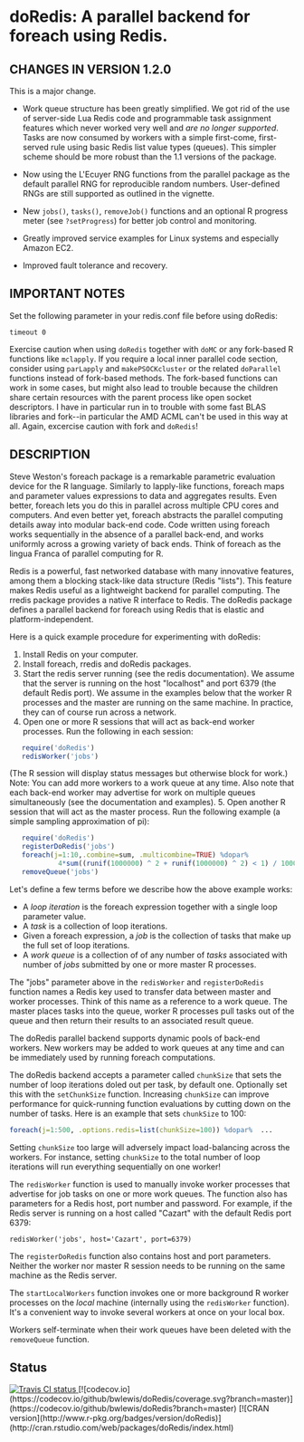 # doRedis: A parallel backend for foreach using Redis.

## CHANGES IN VERSION 1.2.0

This is a major change.

* Work queue structure has been greatly simplified. We got rid of the use
  of server-side Lua Redis code and programmable task assignment features
  which never worked very well and *are no longer supported*. Tasks
  are now consumed by workers with a simple first-come, first-served rule
  using basic Redis list value types (queues). This simpler scheme should
  be more robust than the 1.1 versions of the package.

* Now using the L'Ecuyer RNG functions from the parallel package
  as the default parallel RNG for reproducible random numbers.
  User-defined RNGs are still supported as outlined in the vignette.

* New `jobs()`, `tasks()`, `removeJob()` functions and an optional R
  progress meter (see `?setProgress`) for better job control and monitoring.

* Greatly improved service examples for Linux systems and especially
  Amazon EC2.

* Improved fault tolerance and recovery.


## IMPORTANT NOTES

Set the following parameter in your redis.conf file before using doRedis:

```
timeout 0
```

Exercise caution when using `doRedis` together with `doMC` or any  fork-based R
functions like `mclapply`. If you require a local inner parallel code section,
consider using `parLapply` and `makePSOCKcluster` or the related `doParallel`
functions instead of fork-based methods. The fork-based functions can work in
some cases, but might also lead to trouble because the children share certain
resources with the parent process like open socket descriptors. I have in
particular run in to trouble with some fast BLAS libraries and fork--in
particular the AMD ACML can't be used in this way at all. Again, excercise
caution with fork and `doRedis`!

## DESCRIPTION

Steve Weston's foreach package is a remarkable parametric evaluation device for
the R language. Similarly to lapply-like functions, foreach maps and parameter
values expressions to data and aggregates results. Even better, foreach lets
you do this in parallel across multiple CPU cores and computers.  And even
better yet, foreach abstracts the parallel computing details away into modular
back-end code. Code written using foreach works sequentially in the absence of
a parallel back-end, and works uniformly across a growing variety of back ends.
Think of foreach as the lingua Franca of parallel computing for R.

Redis is a powerful, fast networked database with many innovative features,
among them a blocking stack-like data structure (Redis "lists"). This feature
makes Redis useful as a lightweight backend for parallel computing. The rredis
package provides a native R interface to Redis. The doRedis package defines a
parallel backend for foreach using Redis that is elastic and
platform-independent.

Here is a quick example procedure for experimenting with doRedis:

1. Install Redis on your computer.
2. Install foreach, rredis and doRedis packages.
3. Start the redis server running (see the redis documentation). We assume
   that the server is running on the host "localhost" and port 6379 (the
   default Redis port). We assume in the examples below that the worker R
   processes and the master are running on the same machine. In practice,
   they can of course run across a network.
4. Open one or more R sessions that will act as back-end worker processes. 
   Run the following in each session:
```r
   require('doRedis')
   redisWorker('jobs')
```
   (The R session will display status messages but otherwise block for
   work.)
   Note: You can add more workers to a work queue at any time. Also note
   that each back-end worker may advertise for work on multiple queues
   simultaneously (see the documentation and examples).
5. Open another R session that will act as the master process. Run the
   following example (a simple sampling approximation of pi):
```r
   require('doRedis')
   registerDoRedis('jobs')
   foreach(j=1:10,.combine=sum, .multicombine=TRUE) %dopar%
            4*sum((runif(1000000) ^ 2 + runif(1000000) ^ 2) < 1) / 10000000
   removeQueue('jobs')
```

Let's define a few terms before we describe how the above example works:

* A _loop iteration_ is the foreach expression together with a single
  loop parameter value.
* A _task_ is a collection of loop iterations.
* Given a foreach expression, a _job_ is the collection of tasks that
  make up the full set of loop iterations.
* A _work queue_ is a collection of of any number of _tasks_ associated
  with number of _jobs_ submitted by one or more master R processes.

The "jobs" parameter above in  the `redisWorker` and `registerDoRedis` function
names a Redis key used to transfer data between master and worker processes.
Think of this name as a reference to a work queue. The master places tasks into
the queue, worker R processes pull tasks out of the queue and then return their
results to an associated result queue.

The doRedis parallel  backend supports dynamic pools of back-end workers.  New
workers may be added to work queues at any time and can be immediately used by
running foreach computations.

The doRedis backend accepts a parameter called `chunkSize` that sets the number
of loop iterations doled out per task, by default one. Optionally set this with
the `setChunkSize` function. Increasing `chunkSize` can improve performance for
quick-running function evaluations by cutting down on the number of tasks.
Here is an example that sets `chunkSize` to 100:

```r
foreach(j=1:500, .options.redis=list(chunkSize=100)) %dopar%  ...
```

Setting `chunkSize` too large will adversely impact load-balancing across
the workers. For instance, setting `chunkSize` to the total number of loop
iterations will run everything sequentially on one worker!

The `redisWorker` function is used to manually invoke worker processes that
advertise for job tasks on one or more work queues. The function also has
parameters for a Redis host, port number and password. For example, if the
Redis server is running on a host called "Cazart" with the default Redis port
6379:
```
redisWorker('jobs', host='Cazart', port=6379)
```

The `registerDoRedis` function also contains host and port parameters.
Neither the worker nor master R session needs to be running on the same
machine as the Redis server.

The `startLocalWorkers` function invokes one or more background R worker
processes on the _local_ machine (internally using the `redisWorker` function).
It's a convenient way to invoke several workers at once on your local box.

Workers self-terminate when their work queues have been deleted with the
`removeQueue` function.

## Status
<a href="https://travis-ci.org/bwlewis/doRedis">
<img src="https://travis-ci.org/bwlewis/doRedis.svg?branch=master" alt="Travis CI status"></img>
</a>
[![codecov.io](https://codecov.io/github/bwlewis/doRedis/coverage.svg?branch=master)](https://codecov.io/github/bwlewis/doRedis?branch=master)
[![CRAN version](http://www.r-pkg.org/badges/version/doRedis)](http://cran.rstudio.com/web/packages/doRedis/index.html)
